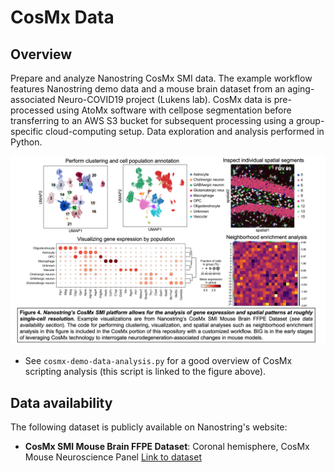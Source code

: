 # CosMx Data

## Overview
Prepare and analyze Nanostring CosMx SMI data. The example workflow features Nanostring demo data and a mouse brain dataset from an aging-associated Neuro-COVID19 project (Lukens lab). CosMx data is pre-processed using AtoMx software with cellpose segmentation before transferring to an AWS S3 bucket for subsequent processing using a group-specific cloud-computing setup. Data exploration and analysis performed in Python.

![Figure 4](../visualization/figures/cosmx.png)

- See `cosmx-demo-data-analysis.py` for a good overview of CosMx scripting analysis (this script is linked to the figure above).

## Data availability
The following dataset is publicly available on Nanostring's website:
- **CosMx SMI Mouse Brain FFPE Dataset**: Coronal hemisphere, CosMx Mouse Neuroscience Panel
  [Link to dataset](https://nanostring.com/products/cosmx-spatial-molecular-imager/ffpe-dataset/cosmx-smi-mouse-brain-ffpe-dataset/)
  
